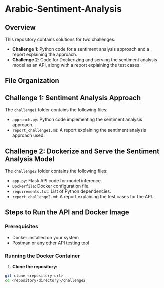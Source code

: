 # Arabic-Sentiment-Analysis

## Overview

This repository contains solutions for two challenges:

- **Challenge 1**: Python code for a sentiment analysis approach and a report explaining the approach.
- **Challenge 2**: Code for Dockerizing and serving the sentiment analysis model as an API, along with a report explaining the test cases.

## File Organization

## Challenge 1: Sentiment Analysis Approach

The `challenge1` folder contains the following files:
- `approach.py`: Python code implementing the sentiment analysis approach.
- `report_challenge1.md`: A report explaining the sentiment analysis approach used.

## Challenge 2: Dockerize and Serve the Sentiment Analysis Model

The `challenge2` folder contains the following files:
- `app.py`: Flask API code for model inference.
- `Dockerfile`: Docker configuration file.
- `requirements.txt`: List of Python dependencies.
- `report_challenge2.md`: A report explaining the test cases for the API.

## Steps to Run the API and Docker Image

### Prerequisites

- Docker installed on your system
- Postman or any other API testing tool

### Running the Docker Container

1. **Clone the repository:**

```sh
git clone <repository-url>
cd <repository-directory>/challenge2
